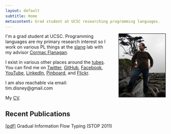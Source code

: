 ```yaml
---
layout: default
subtitle: Home
metacontent: Grad student at UCSC researching programming languages. 
---
```


<img style="float:right; margin-left: 25px; border: 1px solid black" width="146" height="200" alt="me" src="images/morgan.jpg"/>

I'm a grad student at UCSC. Programming languages are my primary research interest
so I work on various PL things at the [slang](http://slang.soe.ucsc.edu/Site/Home.html) lab
with my advisor [Cormac Flanagan](http://slang.soe.ucsc.edu/cormac/).

I exist in various other places around the 
[tubes](http://www.youtube.com/watch?v=f99PcP0aFNE). You can 
find me on 
<a href="http://twitter.com/disnet" rel="me">Twitter</a>,
<a href="http://github.com/disnet" rel="me">GitHub</a>, 
<a href="http://www.facebook.com/disnet" rel="me">Facebook</a>, 
<a href="http://www.youtube.com/user/rubberduckey2007" rel="me">YouTube</a>,
<a href="http://www.linkedin.com/in/timdisney" rel="me">LinkedIn</a>,
<a href="https://pinboard.in/u:disnet/public/" rel="me">Pinboard</a>, 
and <a href="http://www.flickr.com/people/timdisney" rel="me">Flickr</a>.

I am also reachable via email: tim.disney@<span style="display:none">null</span>gmail.com

My <a href="cv.pdf">CV</a>.

Recent Publications
-------------------

[\[pdf\]](/papers/disney_stop11.pdf) Gradual Information Flow Typing \(STOP 2011\)
